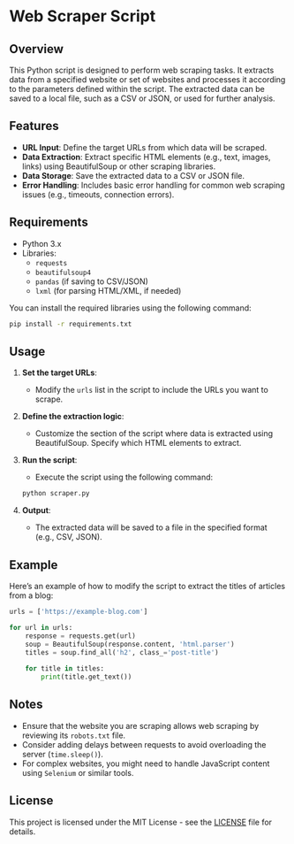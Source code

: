 
# Web Scraper Script

## Overview

This Python script is designed to perform web scraping tasks. It extracts data from a specified website or set of websites and processes it according to the parameters defined within the script. The extracted data can be saved to a local file, such as a CSV or JSON, or used for further analysis.

## Features

- **URL Input**: Define the target URLs from which data will be scraped.
- **Data Extraction**: Extract specific HTML elements (e.g., text, images, links) using BeautifulSoup or other scraping libraries.
- **Data Storage**: Save the extracted data to a CSV or JSON file.
- **Error Handling**: Includes basic error handling for common web scraping issues (e.g., timeouts, connection errors).

## Requirements

- Python 3.x
- Libraries:
  - `requests`
  - `beautifulsoup4`
  - `pandas` (if saving to CSV/JSON)
  - `lxml` (for parsing HTML/XML, if needed)

You can install the required libraries using the following command:

```bash
pip install -r requirements.txt
```

## Usage

1. **Set the target URLs**:
   - Modify the `urls` list in the script to include the URLs you want to scrape.

2. **Define the extraction logic**:
   - Customize the section of the script where data is extracted using BeautifulSoup. Specify which HTML elements to extract.

3. **Run the script**:
   - Execute the script using the following command:

   ```bash
   python scraper.py
   ```

4. **Output**:
   - The extracted data will be saved to a file in the specified format (e.g., CSV, JSON).

## Example

Here’s an example of how to modify the script to extract the titles of articles from a blog:

```python
urls = ['https://example-blog.com']

for url in urls:
    response = requests.get(url)
    soup = BeautifulSoup(response.content, 'html.parser')
    titles = soup.find_all('h2', class_='post-title')
    
    for title in titles:
        print(title.get_text())
```

## Notes

- Ensure that the website you are scraping allows web scraping by reviewing its `robots.txt` file.
- Consider adding delays between requests to avoid overloading the server (`time.sleep()`).
- For complex websites, you might need to handle JavaScript content using `Selenium` or similar tools.

## License

This project is licensed under the MIT License - see the [LICENSE](LICENSE) file for details.
